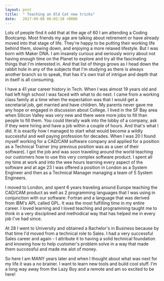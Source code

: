 ```yaml
---
layout: post
title:  " Teaching an Old Cat new tricks"
date:   2017-09-08 06:02:18 +0000
---
```



Lots of people find it odd that at the age of 60 I am attending a Coding Bootcamp. Most friends my age are talking about retirement or have already moved into that stage of life. They're happy to be putting their working life behind them, slowing down, and enjoying a more relaxed lifestyle.  But I was born with Maker DNA. I am insanely curious and seriously worry about not having enough time on the Planet to explore and try all the fascinating things that I'm interested in. And that list of things grows as I head down the rabbit hole in any of the subjects that I'm studying as there is always another branch so to speak, that has it's own trail of intrigue and depth that in itself is all consuming.

I have a 41 year career history in Tech. When I was almost 19 years old and had left high school I was faced with what to do next. I came from a working class family at a time when the expectation was that I would get a secretarial job, get married and have children. My parents never gave me any hope or engaged in discussion about College. I lived in the SF Bay area when Silicon Valley was very new and there were more jobs to fill than people to fill them. You could literally walk into the lobby of a company, ask if they were hiring and have a job within a couple of hours. And that's what I did. It is exactly how I managed to start what would become a wildly successful and well paying profession for decades. When I was 20 I found myself working for a CAD/CAM software company and applied for a position as a Technical Trainer (my previous position was as a user of their software). I got the job and was soon traveling around the world teaching our customers how to use this very complex software product. I spent all my time at work and into the wee hours learning every aspect of the software and at age 23 I was offered a position in London as a System Engineer and then as a Technical Manager managing a team of 5 System Engineers.

I moved to London, and spent 6 years traveling around Europe teaching the CAD/CAM product as well as 2 programming languages that I was using in conjunction with our software: Fortran and a language that was derived from IBM's APL called GPL. It was the most fulfilling time in my entire career. I loved learning and I loved teaching and programming taught me to think in a very disciplined and methodical way that has helped me in every job I've had since. 

At 28 I went to University and obtained a Bachelor's in Business because by that time I'd moved from a technical role to Sales. I had a very successful Sales career and again - I attribute it to having a solid technical foundation and knowing how to help customer's problem solve in a way that made them successful and made me alot of money.

So here I am MANY years later and when I thought about what was next for my life it was a no brainer. I want to learn new tools and build cool stuff. I'm a long way away from the Lazy Boy and a remote and am so excited to be here! 
